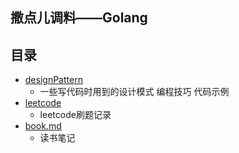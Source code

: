## 撒点儿调料——Golang

## 目录

- [designPattern](designPattern)
    - 一些写代码时用到的设计模式 编程技巧 代码示例
- [leetcode](leetcode)
    - leetcode刷题记录
- [book.md](book.md)
    - 读书笔记